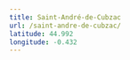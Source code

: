 ```yaml
---
title: Saint-André-de-Cubzac
url: /saint-andre-de-cubzac/
latitude: 44.992
longitude: -0.432
---
```


